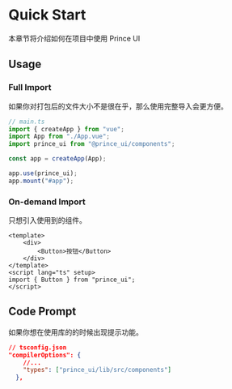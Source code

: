 # Quick Start

本章节将介绍如何在项目中使用 Prince UI

## Usage

### Full Import

如果你对打包后的文件大小不是很在乎，那么使用完整导入会更方便。

```TypeScript
// main.ts
import { createApp } from "vue";
import App from "./App.vue";
import prince_ui from "@prince_ui/components";

const app = createApp(App);

app.use(prince_ui);
app.mount("#app");

```

### On-demand Import

只想引入使用到的组件。

```vue
<template>
    <div>
        <Button>按钮</Button>
    </div>
</template>
<script lang="ts" setup>
import { Button } from "prince_ui";
</script>
```

## Code Prompt

如果你想在使用库的的时候出现提示功能。

```json
// tsconfig.json
"compilerOptions": {
    //...
    "types": ["prince_ui/lib/src/components"]
  },
```
